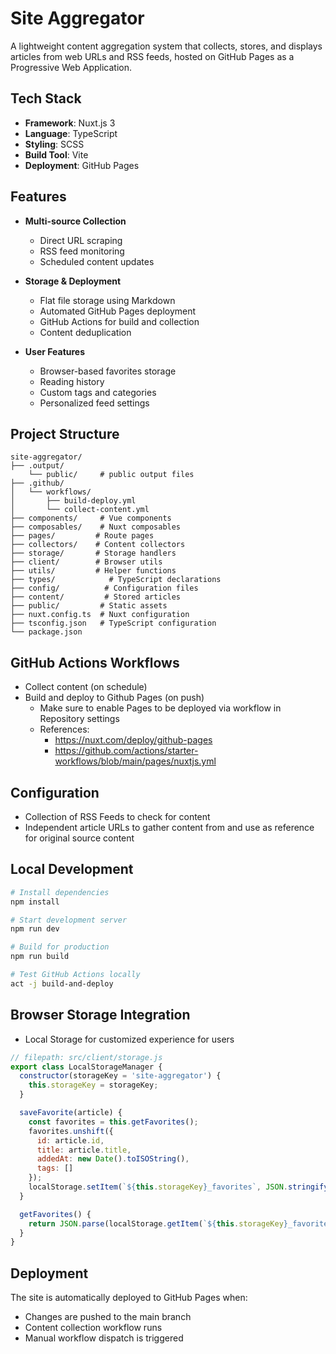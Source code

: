 # Site Aggregator

A lightweight content aggregation system that collects, stores, and displays articles from web URLs and RSS feeds, hosted on GitHub Pages as a Progressive Web Application.

## Tech Stack

- **Framework**: Nuxt.js 3
- **Language**: TypeScript
- **Styling**: SCSS
- **Build Tool**: Vite
- **Deployment**: GitHub Pages

## Features

- **Multi-source Collection**
  - Direct URL scraping
  - RSS feed monitoring
  - Scheduled content updates

- **Storage & Deployment**
  - Flat file storage using Markdown
  - Automated GitHub Pages deployment
  - GitHub Actions for build and collection
  - Content deduplication

- **User Features**
  - Browser-based favorites storage
  - Reading history
  - Custom tags and categories
  - Personalized feed settings

## Project Structure

```plaintext
site-aggregator/
├── .output/   
    └── public/     # public output files
├── .github/
│   └── workflows/
│       ├── build-deploy.yml
│       └── collect-content.yml
├── components/     # Vue components
├── composables/    # Nuxt composables
├── pages/         # Route pages
├── collectors/    # Content collectors
├── storage/       # Storage handlers
├── client/        # Browser utils
├── utils/         # Helper functions
├── types/            # TypeScript declarations
├── config/          # Configuration files
├── content/         # Stored articles
├── public/         # Static assets
├── nuxt.config.ts  # Nuxt configuration
├── tsconfig.json   # TypeScript configuration
└── package.json
```

## GitHub Actions Workflows
- Collect content (on schedule)
- Build and deploy to Github Pages (on push)
  - Make sure to enable Pages to be deployed via workflow in Repository settings
  - References:
    - https://nuxt.com/deploy/github-pages
    - https://github.com/actions/starter-workflows/blob/main/pages/nuxtjs.yml

## Configuration
- Collection of RSS Feeds to check for content
- Independent article URLs to gather content from and use as reference for original source content

## Local Development

```bash
# Install dependencies
npm install

# Start development server
npm run dev

# Build for production
npm run build

# Test GitHub Actions locally
act -j build-and-deploy
```

## Browser Storage Integration
- Local Storage for customized experience for users
```javascript
// filepath: src/client/storage.js
export class LocalStorageManager {
  constructor(storageKey = 'site-aggregator') {
    this.storageKey = storageKey;
  }

  saveFavorite(article) {
    const favorites = this.getFavorites();
    favorites.unshift({
      id: article.id,
      title: article.title,
      addedAt: new Date().toISOString(),
      tags: []
    });
    localStorage.setItem(`${this.storageKey}_favorites`, JSON.stringify(favorites));
  }

  getFavorites() {
    return JSON.parse(localStorage.getItem(`${this.storageKey}_favorites`) || '[]');
  }
}
```

## Deployment

The site is automatically deployed to GitHub Pages when:
- Changes are pushed to the main branch
- Content collection workflow runs
- Manual workflow dispatch is triggered
